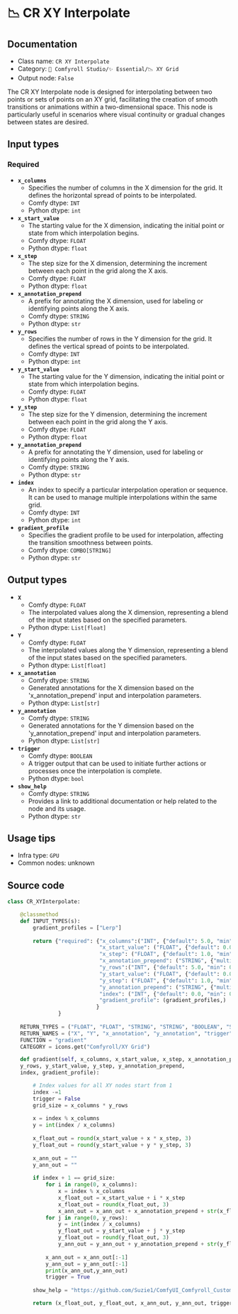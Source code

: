 # 📉 CR XY Interpolate
## Documentation
- Class name: `CR XY Interpolate`
- Category: `🧩 Comfyroll Studio/✨ Essential/📉 XY Grid`
- Output node: `False`

The CR XY Interpolate node is designed for interpolating between two points or sets of points on an XY grid, facilitating the creation of smooth transitions or animations within a two-dimensional space. This node is particularly useful in scenarios where visual continuity or gradual changes between states are desired.
## Input types
### Required
- **`x_columns`**
    - Specifies the number of columns in the X dimension for the grid. It defines the horizontal spread of points to be interpolated.
    - Comfy dtype: `INT`
    - Python dtype: `int`
- **`x_start_value`**
    - The starting value for the X dimension, indicating the initial point or state from which interpolation begins.
    - Comfy dtype: `FLOAT`
    - Python dtype: `float`
- **`x_step`**
    - The step size for the X dimension, determining the increment between each point in the grid along the X axis.
    - Comfy dtype: `FLOAT`
    - Python dtype: `float`
- **`x_annotation_prepend`**
    - A prefix for annotating the X dimension, used for labeling or identifying points along the X axis.
    - Comfy dtype: `STRING`
    - Python dtype: `str`
- **`y_rows`**
    - Specifies the number of rows in the Y dimension for the grid. It defines the vertical spread of points to be interpolated.
    - Comfy dtype: `INT`
    - Python dtype: `int`
- **`y_start_value`**
    - The starting value for the Y dimension, indicating the initial point or state from which interpolation begins.
    - Comfy dtype: `FLOAT`
    - Python dtype: `float`
- **`y_step`**
    - The step size for the Y dimension, determining the increment between each point in the grid along the Y axis.
    - Comfy dtype: `FLOAT`
    - Python dtype: `float`
- **`y_annotation_prepend`**
    - A prefix for annotating the Y dimension, used for labeling or identifying points along the Y axis.
    - Comfy dtype: `STRING`
    - Python dtype: `str`
- **`index`**
    - An index to specify a particular interpolation operation or sequence. It can be used to manage multiple interpolations within the same grid.
    - Comfy dtype: `INT`
    - Python dtype: `int`
- **`gradient_profile`**
    - Specifies the gradient profile to be used for interpolation, affecting the transition smoothness between points.
    - Comfy dtype: `COMBO[STRING]`
    - Python dtype: `str`
## Output types
- **`X`**
    - Comfy dtype: `FLOAT`
    - The interpolated values along the X dimension, representing a blend of the input states based on the specified parameters.
    - Python dtype: `List[float]`
- **`Y`**
    - Comfy dtype: `FLOAT`
    - The interpolated values along the Y dimension, representing a blend of the input states based on the specified parameters.
    - Python dtype: `List[float]`
- **`x_annotation`**
    - Comfy dtype: `STRING`
    - Generated annotations for the X dimension based on the 'x_annotation_prepend' input and interpolation parameters.
    - Python dtype: `List[str]`
- **`y_annotation`**
    - Comfy dtype: `STRING`
    - Generated annotations for the Y dimension based on the 'y_annotation_prepend' input and interpolation parameters.
    - Python dtype: `List[str]`
- **`trigger`**
    - Comfy dtype: `BOOLEAN`
    - A trigger output that can be used to initiate further actions or processes once the interpolation is complete.
    - Python dtype: `bool`
- **`show_help`**
    - Comfy dtype: `STRING`
    - Provides a link to additional documentation or help related to the node and its usage.
    - Python dtype: `str`
## Usage tips
- Infra type: `GPU`
- Common nodes: unknown


## Source code
```python
class CR_XYInterpolate:

    @classmethod
    def INPUT_TYPES(s):
        gradient_profiles = ["Lerp"]    
    
        return {"required": {"x_columns":("INT", {"default": 5.0, "min": 0.0, "max": 9999.0, "step": 1.0,}),
                             "x_start_value": ("FLOAT", {"default": 0.0, "min": 0.0, "max": 9999.0, "step": 0.01,}),
                             "x_step": ("FLOAT", {"default": 1.0, "min": 0.0, "max": 9999.0, "step": 0.01,}),
                             "x_annotation_prepend": ("STRING", {"multiline": False, "default": ""}), 
                             "y_rows":("INT", {"default": 5.0, "min": 0.0, "max": 9999.0, "step": 1.0,}),
                             "y_start_value": ("FLOAT", {"default": 0.0, "min": 0.0, "max": 9999.0, "step": 0.01,}),
                             "y_step": ("FLOAT", {"default": 1.0, "min": 0.0, "max": 9999.0, "step": 0.01,}),
                             "y_annotation_prepend": ("STRING", {"multiline": False, "default": ""}), 
                             "index": ("INT", {"default": 0.0, "min": 0.0, "max": 9999.0, "step": 1.0,}),
                             "gradient_profile": (gradient_profiles,)                              
                            }              
                }
    
    RETURN_TYPES = ("FLOAT", "FLOAT", "STRING", "STRING", "BOOLEAN", "STRING", )
    RETURN_NAMES = ("X", "Y", "x_annotation", "y_annotation", "trigger", "show_help", )    
    FUNCTION = "gradient"
    CATEGORY = icons.get("Comfyroll/XY Grid") 

    def gradient(self, x_columns, x_start_value, x_step, x_annotation_prepend,
    y_rows, y_start_value, y_step, y_annotation_prepend, 
    index, gradient_profile):

        # Index values for all XY nodes start from 1
        index -=1
        trigger = False
        grid_size = x_columns * y_rows
        
        x = index % x_columns
        y = int(index / x_columns)    
        
        x_float_out = round(x_start_value + x * x_step, 3)
        y_float_out = round(y_start_value + y * y_step, 3)
           
        x_ann_out = ""
        y_ann_out = ""
        
        if index + 1 == grid_size:
            for i in range(0, x_columns):
                x = index % x_columns
                x_float_out = x_start_value + i * x_step
                x_float_out = round(x_float_out, 3)
                x_ann_out = x_ann_out + x_annotation_prepend + str(x_float_out) + "; "
            for j in range(0, y_rows):
                y = int(index / x_columns)
                y_float_out = y_start_value + j * y_step
                y_float_out = round(y_float_out, 3)
                y_ann_out = y_ann_out + y_annotation_prepend + str(y_float_out) + "; "
                    
            x_ann_out = x_ann_out[:-1]
            y_ann_out = y_ann_out[:-1]
            print(x_ann_out,y_ann_out)
            trigger = True
             
        show_help = "https://github.com/Suzie1/ComfyUI_Comfyroll_CustomNodes/wiki/XY-Grid-Nodes#cr-xy-interpolate"

        return (x_float_out, y_float_out, x_ann_out, y_ann_out, trigger, show_help, )

```
